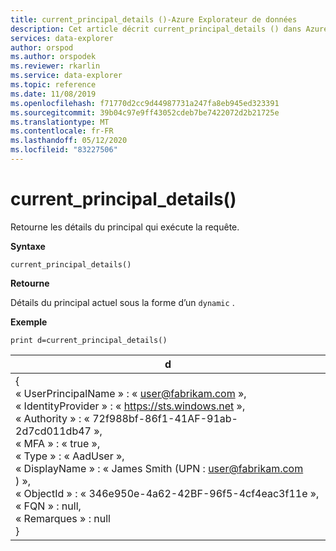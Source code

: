 ```yaml
---
title: current_principal_details ()-Azure Explorateur de données
description: Cet article décrit current_principal_details () dans Azure Explorateur de données.
services: data-explorer
author: orspod
ms.author: orspodek
ms.reviewer: rkarlin
ms.service: data-explorer
ms.topic: reference
ms.date: 11/08/2019
ms.openlocfilehash: f71770d2cc9d44987731a247fa8eb945ed323391
ms.sourcegitcommit: 39b04c97e9ff43052cdeb7be7422072d2b21725e
ms.translationtype: MT
ms.contentlocale: fr-FR
ms.lasthandoff: 05/12/2020
ms.locfileid: "83227506"
---
```

# <a name="current_principal_details"></a>current_principal_details()

Retourne les détails du principal qui exécute la requête.

**Syntaxe**

`current_principal_details()`

**Retourne**

Détails du principal actuel sous la forme d’un `dynamic` .

**Exemple**

<!-- csl: https://help.kusto.windows.net/Samples -->
```kusto
print d=current_principal_details()
```

|d|
|---|
|{<br>  « UserPrincipalName » : « user@fabrikam.com »,<br>  « IdentityProvider » : « https://sts.windows.net »,<br>  « Authority » : « 72f988bf-86f1-41AF-91ab-2d7cd011db47 »,<br>  « MFA » : « true »,<br>  « Type » : « AadUser »,<br>  « DisplayName » : « James Smith (UPN : user@fabrikam.com ) »,<br>  « ObjectId » : « 346e950e-4a62-42BF-96f5-4cf4eac3f11e »,<br>  « FQN » : null,<br>  « Remarques » : null<br>}|
